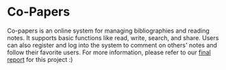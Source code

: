 # Co-Papers
Co-papers is an online system for managing bibliographies and reading notes. It supports basic functions like read, write, search, and share. Users can also register and log into the system to comment on others' notes and follow their favorite users. For more information, please refer to our [final report](https://github.com/Davin-Yu/Co-Papers/blob/master/report/CSE208-Group4-FinalReport1.0.pdf) for this project :)

